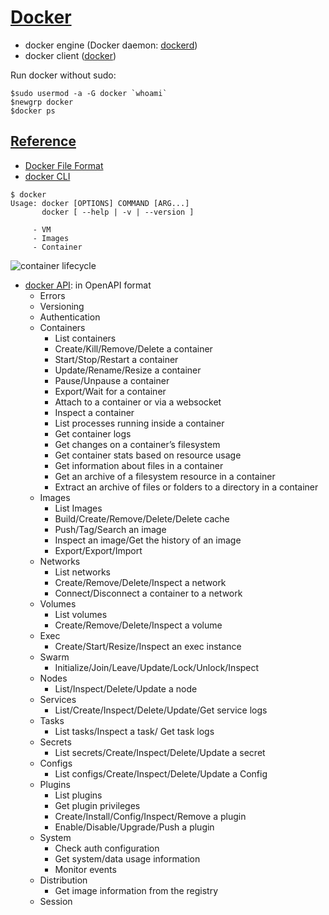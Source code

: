 # [Docker](https://docs.docker.com)
- docker engine (Docker daemon: [dockerd](https://docs.docker.com/engine/reference/commandline/dockerd/))
- docker client ([docker](https://docs.docker.com/engine/reference/commandline/cli/))

Run docker without sudo:
```
$sudo usermod -a -G docker `whoami`
$newgrp docker
$docker ps
```

## [Reference](https://docs.docker.com/reference/)
- [Docker File Format](https://docs.docker.com/engine/reference/builder/)
- [docker CLI](https://docs.docker.com/engine/reference/commandline/cli/)
```
$ docker
Usage: docker [OPTIONS] COMMAND [ARG...]
       docker [ --help | -v | --version ]
```
         - VM
         - Images
         - Container
![container lifecycle](https://miro.medium.com/max/1129/1*vca4e-SjpzSL5H401p4LCg.png)
    
- [docker API](https://docs.docker.com/engine/api/v1.40/): in OpenAPI format
    - Errors
    - Versioning
    - Authentication
    - Containers      
         - List containers
         - Create/Kill/Remove/Delete a container
         - Start/Stop/Restart a container
         - Update/Rename/Resize a container
         - Pause/Unpause a container
         - Export/Wait for a container
         - Attach to a container or via a websocket
         - Inspect a container
         - List processes running inside a container
         - Get container logs
         - Get changes on a container’s filesystem          
         - Get container stats based on resource usage
         - Get information about files in a container
         - Get an archive of a filesystem resource in a container
         - Extract an archive of files or folders to a directory in a container
    - Images      
         - List Images
         - Build/Create/Remove/Delete/Delete cache
         - Push/Tag/Search an image
         - Inspect an image/Get the history of an image  
         - Export/Export/Import
    - Networks
         - List networks
         - Create/Remove/Delete/Inspect a network
         - Connect/Disconnect a container to a network
    - Volumes
         - List volumes
         - Create/Remove/Delete/Inspect a volume
    - Exec
         - Create/Start/Resize/Inspect an exec instance
    - Swarm
         - Initialize/Join/Leave/Update/Lock/Unlock/Inspect
    - Nodes
         - List/Inspect/Delete/Update a node
    - Services
         - List/Create/Inspect/Delete/Update/Get service logs
    - Tasks
         - List tasks/Inspect a task/ Get task logs
    - Secrets
         - List secrets/Create/Inspect/Delete/Update a secret
    - Configs
         - List configs/Create/Inspect/Delete/Update a Config
    - Plugins
         - List plugins
         - Get plugin privileges
         - Create/Install/Config/Inspect/Remove a plugin
         - Enable/Disable/Upgrade/Push a plugin
    - System    
         - Check auth configuration
         - Get system/data usage information
         - Monitor events
    - Distribution
         - Get image information from the registry
    - Session
